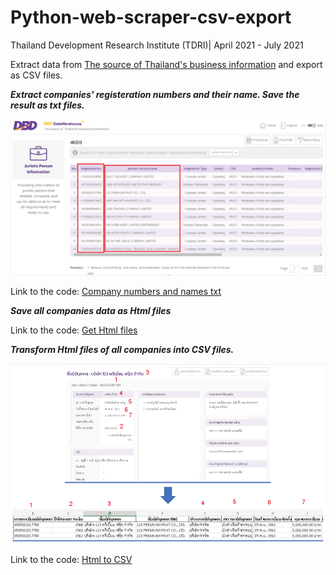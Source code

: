 # Python-web-scraper-csv-export

Thailand Development Research Institute (TDRI)| April 2021 - July 2021

Extract data from [The source of Thailand's business information](https://datawarehouse.dbd.go.th/index) and export as CSV files.

***Extract companies' registeration numbers and their name. Save the result as txt files.***

![](Images/dbdExtractColumns.png)

Link to the code: [Company numbers and names txt](https://github.com/saeth40/Python-web-scraper-csv-export/blob/main/Get_company__codes_and_names.ipynb)

***Save all companies data as Html files***

Link to the code: [Get Html files](https://github.com/saeth40/Python-web-scraper-csv-export/blob/main/Get_Html.ipynb)

***Transform Html files of all companies into CSV files.***

![](Images/dbdCsv.png)

Link to the code: [Html to CSV](https://github.com/saeth40/Python-web-scraper-csv-export/blob/main/Html_to_CSV.ipynb)
